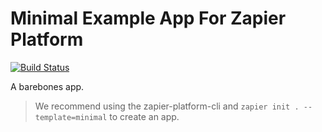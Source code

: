 # Minimal Example App For Zapier Platform

[![Build Status](https://travis-ci.org/zapier/zapier-platform-example-app-minimal.svg?branch=master)](https://travis-ci.org/zapier/zapier-platform-example-app-minimal)

A barebones app.

> We recommend using the zapier-platform-cli and `zapier init . --template=minimal` to create an app.
